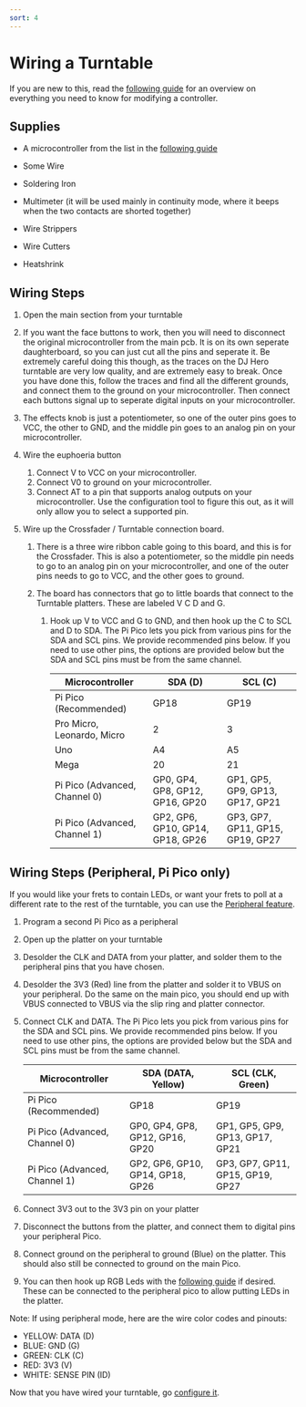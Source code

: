 ```yaml
---
sort: 4
---
```


# Wiring a Turntable

If you are new to this, read the [following guide](https://santroller.tangentmc.net/wiring_guides/general.html) for an overview on everything you need to know for modifying a controller.

## Supplies

- A microcontroller from the list in the [following guide](https://santroller.tangentmc.net/wiring_guides/general.html)

- Some Wire
- Soldering Iron
- Multimeter (it will be used mainly in continuity mode, where it beeps when the two contacts are shorted together)
- Wire Strippers
- Wire Cutters
- Heatshrink

## Wiring Steps

1. Open the main section from your turntable
2. If you want the face buttons to work, then you will need to disconnect the original microcontroller from the main pcb. It is on its own seperate daughterboard, so you can just cut all the pins and seperate it. Be extremely careful doing this though, as the traces on the DJ Hero turntable are very low quality, and are extremely easy to break. Once you have done this, follow the traces and find all the different grounds, and connect them to the ground on your microcontroller. Then connect each buttons signal up to seperate digital inputs on your microcontroller.
3. The effects knob is just a potentiometer, so one of the outer pins goes to VCC, the other to GND, and the middle pin goes to an analog pin on your microcontroller.
4. Wire the euphoeria button
   1. Connect V to VCC on your microcontroller.
   3. Connect V0 to ground on your microcontroller.
   3. Connect AT to a pin that supports analog outputs on your microcontroller. Use the configuration tool to figure this out, as it will only allow you to select a supported pin.
5. Wire up the Crossfader / Turntable connection board.

   1. There is a three wire ribbon cable going to this board, and this is for the Crossfader. This is also a potentiometer, so the middle pin needs to go to an analog pin on your microcontroller, and one of the outer pins needs to go to VCC, and the other goes to ground.
   2. The board has connectors that go to little boards that connect to the Turntable platters. These are labeled V C D and G.

      1. Hook up V to VCC and G to GND, and then hook up the C to SCL and D to SDA. The Pi Pico lets you pick from various pins for the SDA and SCL pins. We provide recommended pins below. If you need to use other pins, the options are provided below but the SDA and SCL pins must be from the same channel.

         | Microcontroller               | SDA (D)                          | SCL (C)                          |
         | ----------------------------- | -------------------------------- | -------------------------------- |
         | Pi Pico (Recommended)         | GP18                             | GP19                             |
         | Pro Micro, Leonardo, Micro    | 2                                | 3                                |
         | Uno                           | A4                               | A5                               |
         | Mega                          | 20                               | 21                               |
         | Pi Pico (Advanced, Channel 0) | GP0, GP4, GP8, GP12, GP16, GP20  | GP1, GP5, GP9, GP13, GP17, GP21  |
         | Pi Pico (Advanced, Channel 1) | GP2, GP6, GP10, GP14, GP18, GP26 | GP3, GP7, GP11, GP15, GP19, GP27 |

## Wiring Steps (Peripheral, Pi Pico only)

If you would like your frets to contain LEDs, or want your frets to poll at a different rate to the rest of the turntable, you can use the [Peripheral feature](https://santroller.tangentmc.net/wiring_guides/peripheral.html).

1. Program a second Pi Pico as a peripheral
2. Open up the platter on your turntable
3. Desolder the CLK and DATA from your platter, and solder them to the peripheral pins that you have chosen.
4. Desolder the 3V3 (Red) line from the platter and solder it to VBUS on your peripheral. Do the same on the main pico, you should end up with VBUS connected to VBUS via the slip ring and platter connector.
5. Connect CLK and DATA. The Pi Pico lets you pick from various pins for the SDA and SCL pins. We provide recommended pins below. If you need to use other pins, the options are provided below but the SDA and SCL pins must be from the same channel.

   | Microcontroller               | SDA (DATA, Yellow)               | SCL (CLK, Green)                 |
   | ----------------------------- | -------------------------------- | -------------------------------- |
   | Pi Pico (Recommended)         | GP18                             | GP19                             |
   | Pi Pico (Advanced, Channel 0) | GP0, GP4, GP8, GP12, GP16, GP20  | GP1, GP5, GP9, GP13, GP17, GP21  |
   | Pi Pico (Advanced, Channel 1) | GP2, GP6, GP10, GP14, GP18, GP26 | GP3, GP7, GP11, GP15, GP19, GP27 |

6. Connect 3V3 out to the 3V3 pin on your platter
7. Disconnect the buttons from the platter, and connect them to digital pins your peripheral Pico.
8. Connect ground on the peripheral to ground (Blue) on the platter. This should also still be connected to ground on the main Pico.
9. You can then hook up RGB Leds with the [following guide](https://santroller.tangentmc.net/wiring_guides/leds.html) if desired. These can be connected to the peripheral pico to allow putting LEDs in the platter.

Note: If using peripheral mode, here are the wire color codes and pinouts:

- YELLOW: DATA (D)
- BLUE: GND (G)
- GREEN: CLK (C)
- RED: 3V3 (V)
- WHITE: SENSE PIN (ID)

Now that you have wired your turntable, go [configure it](https://santroller.tangentmc.net/tool/using.html).
